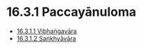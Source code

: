 # 16.3.1 Paccayānuloma

* [16.3.1.1 Vibhaṅgavāra](16.3.1/16.3.1.1.md)
* [16.3.1.2 Saṅkhyāvāra](16.3.1/16.3.1.2.md)
